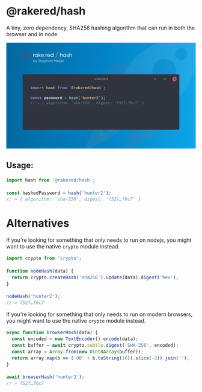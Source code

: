 # @rakered/hash

A tiny, zero dependency, SHA256 hashing algorithm that can run in both the browser and in node.

![social image](./docs/social.jpg)

## Usage:

```js
import hash from '@rakered/hash';

const hashedPassword = hash('hunter2');
// » { algorithm: 'sha-256', digest: 'f52f…f6c7' }
```

# Alternatives

If you're looking for something that only needs to run on nodejs, you might want to use the native `crypto` module instead.

```js
import crypto from 'crypto';

function nodeHash(data) {
  return crypto.createHash('sha256').update(data).digest('hex');
}

nodeHash('hunter2');
// » f52f…f6c7
```

If you're looking for something that only needs to run on modern browsers, you might want to use the native `crypto` module instead.

```js
async function browserHash(data) {
  const encoded = new TextEncoder().encode(data);
  const buffer = await crypto.subtle.digest('SHA-256', encoded);
  const array = Array.from(new Uint8Array(buffer));
  return array.map(b => ('00' + b.toString(16)).slice(-2)).join('');
}

await browserHash('hunter2');
// » f52f…f6c7
```